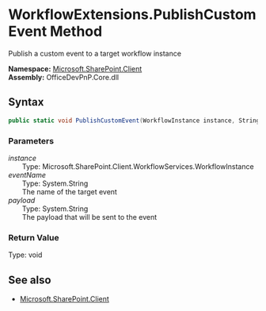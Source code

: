 # WorkflowExtensions.PublishCustomEvent Method  
Publish a custom event to a target workflow instance  

**Namespace:** [Microsoft.SharePoint.Client](Microsoft.SharePoint.Client.md)  
**Assembly:** OfficeDevPnP.Core.dll  
## Syntax
```C#
public static void PublishCustomEvent(WorkflowInstance instance, String eventName, String payload)
```
### Parameters
*instance*  
&emsp;&emsp;Type: Microsoft.SharePoint.Client.WorkflowServices.WorkflowInstance  
*eventName*  
&emsp;&emsp;Type: System.String  
&emsp;&emsp;The name of the target event  
*payload*  
&emsp;&emsp;Type: System.String  
&emsp;&emsp;The payload that will be sent to the event  
### Return Value
Type: void  

## See also
- [Microsoft.SharePoint.Client](Microsoft.SharePoint.Client.md)
